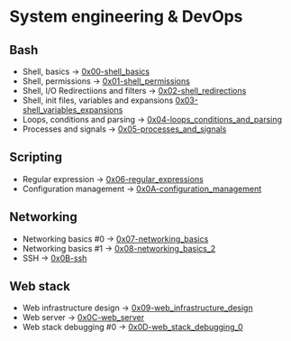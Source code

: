 # System engineering & DevOps

## Bash
* Shell, basics -> [0x00-shell_basics](./0x00-shell_basics)
* Shell, permissions -> [0x01-shell_permissions](./0x01-shell_permissions)
* Shell, I/O Redirectiions and filters -> [0x02-shell_redirections](./0x02-shell_redirections)
* Shell, init files, variables and expansions [0x03-shell_variables_expansions](./0x03-shell_variables_expansions)
* Loops, conditions and parsing -> [0x04-loops_conditions_and_parsing](./0x04-loops_conditions_and_parsing)
* Processes and signals -> [0x05-processes_and_signals](./0x05-processes_and_signals)

## Scripting
* Regular expression -> [0x06-regular_expressions](./0x06-regular_expressions)
* Configuration management -> [0x0A-configuration_management](./0x0A-configuration_management)

## Networking
* Networking basics #0 -> [0x07-networking_basics](./0x07-networking_basics)
* Networking basics #1 -> [0x08-networking_basics_2](./0x08-networking_basics_2)
* SSH -> [0x0B-ssh](./0x0B-ssh)

## Web stack
* Web infrastructure design -> [0x09-web_infrastructure_design](./0x09-web_infrastructure_design)
* Web server -> [0x0C-web_server](./0x0C-web_server)
* Web stack debugging #0 -> [0x0D-web_stack_debugging_0](./0x0D-web_stack_debugging_0)